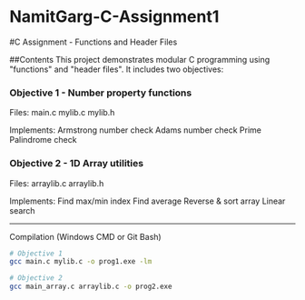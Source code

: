# NamitGarg-C-Assignment1
#C Assignment - Functions and Header Files

##Contents
This project demonstrates modular C programming using "functions" and "header files".
It includes two objectives:

### Objective 1 - Number property functions
Files:
main.c
mylib.c
mylib.h

Implements:
Armstrong number check
Adams number check
Prime Palindrome check

### Objective 2 - 1D Array utilities
Files:
arraylib.c
arraylib.h

Implements:
Find max/min index
Find average
Reverse & sort array
Linear search

 ---

Compilation (Windows CMD or Git Bash)
```bash
# Objective 1
gcc main.c mylib.c -o prog1.exe -lm

# Objective 2
gcc main_array.c arraylib.c -o prog2.exe
